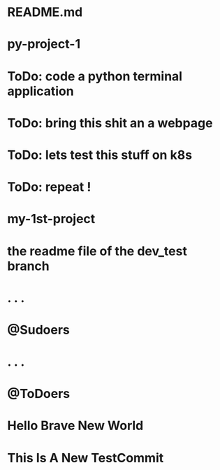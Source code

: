 # README.md
# py-project-1
# ToDo: code a python terminal application 
# ToDo: bring this shit an a webpage
# ToDo: lets test this stuff on k8s
# ToDo: repeat !
#
# my-1st-project
# the readme file of the dev_test branch
#
# .   .  .
# @Sudoers 
#
# .   .  .
# @ToDoers
#
#
#
# Hello Brave New World
# This Is A New TestCommit
#
